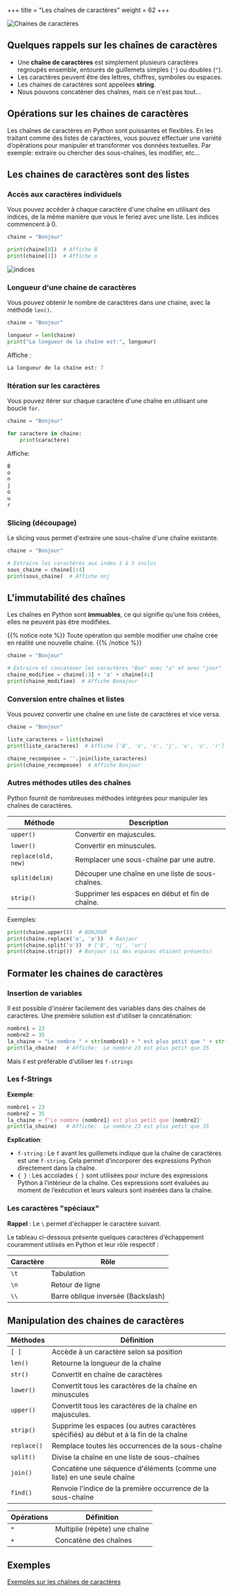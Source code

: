 +++
title = "Les chaînes de caractères"
weight =  62
+++

![Chaines de caractères](../chaines.jpeg?width=30vw)


## Quelques rappels sur les chaînes de caractères

- Une **chaîne de caractères** est simplement plusieurs caractères regroupés ensemble, entourés de guillemets simples (`'`) ou doubles (`"`).
- Les caractères peuvent être des lettres, chiffres, symboles ou espaces.
- Les chaines de caractères sont appelées **string**. 
- Nous pouvons concaténer des chaînes, mais ce n'est pas tout...
 
## Opérations sur les chaines de caractères

Les chaînes de caractères en Python sont puissantes et flexibles. En les traitant comme des listes de caractères, vous pouvez effectuer une variété d’opérations pour manipuler et transformer vos données textuelles. 
Par exemple: extraire ou chercher des sous-chaînes, les modifier, etc...

## Les chaines de caractères sont des listes

### Accès aux caractères individuels

Vous pouvez accéder à chaque caractère d'une chaîne en utilisant des indices, de la même manière que vous le feriez avec une liste. Les indices commencent à 0.

```python
chaine = "Bonjour"

print(chaine[0])  # Affiche B
print(chaine[1])  # Affiche o
```

![indices](../chaine_01.png)

### Longueur d'une chaine de caractères

Vous pouvez obtenir le nombre de caractères dans une chaine, avec la méthode `len()`.

```python
chaine = "Bonjour"

longueur = len(chaine)
print("La longueur de la chaîne est:", longueur)
```

Affiche :
```python
La longueur de la chaîne est: 7
```

### Itération sur les caractères

Vous pouvez itérer sur chaque caractère d'une chaîne en utilisant une boucle `for`.

```python
chaine = "Bonjour"

for caractere in chaine:
    print(caractere)
```
Affiche:

```python
B
o
n
j
o
u
r
```

### Slicing (découpage)

Le slicing vous permet d'extraire une sous-chaîne d'une chaîne existante.

```python
chaine = "Bonjour"

# Extraire les caractères aux index 1 à 3 inclus
sous_chaine = chaine[1:4] 
print(sous_chaine)  # Affiche onj
```

## L'immutabilité des chaînes

Les chaînes en Python sont **immuables**, ce qui signifie qu'une fois créées, elles ne peuvent pas être modifiées. 

{{% notice note %}}
Toute opération qui semble modifier une chaîne crée en réalité une nouvelle chaîne.
{{% /notice %}}


```python
chaine = "Bonjour"

# Extraire et concaténer les caractères "Bon" avec "a" et avec "jour"
chaine_modifiee = chaine[:3] + 'a' + chaine[4:]
print(chaine_modifiee)  # Affiche Bonajour
```

### Conversion entre chaînes et listes

Vous pouvez convertir une chaîne en une liste de caractères et vice versa.

```python
chaine = "Bonjour"

liste_caracteres = list(chaine)
print(liste_caracteres)  # Affiche ['B', 'o', 'n', 'j', 'o', 'u', 'r']

chaine_recomposee = ''.join(liste_caracteres)
print(chaine_recomposee)  # Affiche Bonjour
```

### Autres méthodes utiles des chaînes

Python fournit de nombreuses méthodes intégrées pour manipuler les chaînes de caractères.

| Méthode | Description |
| ---- | ----|
|  `upper()` | Convertir en majuscules.|
| `lower()` | Convertir en minuscules.|
| `replace(old, new)` | Remplacer une sous-chaîne par une autre.|
| `split(delim)` | Découper une chaîne en une liste de sous-chaînes.|
| `strip()` | Supprimer les espaces en début et fin de chaîne.|

Exemples: 

```python
print(chaine.upper())  # BONJOUR
print(chaine.replace('o', 'a'))  # Banjaur
print(chaine.split('o'))  # ['B', 'nj', 'ur']
print(chaine.strip())  # Bonjour (si des espaces étaient présents)
```

## Formater les chaines de caractères

### Insertion de variables

Il est possible d'insérer facilement des variables dans des chaînes de caractères.
Une première solution est d'utiliser la concaténation:

```python
nombre1 = 23
nombre2 = 35
la_chaine = "Le nombre " + str(nombre1) + " est plus petit que " + str(nombre2)
print(la_chaine)   # Affiche:  Le nombre 23 est plus petit que 35
```

Mais il est préférable d'utiliser les `f-strings`

### Les f-Strings

**Exemple**:

```python
nombre1 = 23
nombre2 = 35
la_chaine = f'Le nombre {nombre1} est plus petit que {nombre2}'
print(la_chaine)   # Affiche:  Le nombre 23 est plus petit que 35
```

**Explication**:

- `f-string` : Le `f` avant les guillemets indique que la chaîne de caractères est une `f-string`. Cela permet d’incorporer des expressions Python directement dans la chaîne.
- `{ }` : Les accolades `{ }` sont utilisées pour inclure des expressions Python à l’intérieur de la chaîne. Ces expressions sont évaluées au moment de l’exécution et leurs valeurs sont insérées dans la chaîne.

### Les caractères "spéciaux"

**Rappel** : Le `\` permet d'échapper le caractère suivant.

Le tableau ci-dessous présente quelques caractères d’échappement couramment utilisés en Python et leur rôle respectif :

| Caractère |  Rôle|
| --- | --- |
| `\t` | Tabulation |
| `\n` | Retour de ligne |
| `\\` | Barre oblique inversée (Backslash) |


## Manipulation des chaines de caractères

| Méthodes | Définition |
| ---- | ----|
| `[ ]` | Accède à un caractère selon sa position |
| `len()` | Retourne la longueur de la chaîne |
| `str()` | Convertit en chaîne de caractères |
| `lower()` | Convertit tous les caractères de la chaîne en minuscules |
| `upper()` | Convertit tous les caractères de la chaîne en majuscules. |
| `strip()` | Supprime les espaces (ou autres caractères spécifiés) au début et à la fin de la chaîne |
| `replace()` | Remplace toutes les occurrences de la sous-chaîne |
| `split()` | Divise la chaîne en une liste de sous-chaînes |
| `join()` | Concatène une séquence d'éléments (comme une liste) en une seule chaîne |
| `find()` | Renvoie l'indice de la première occurrence de la sous-chaîne |


| Opérations | Définition |
| ---- | ----|
| `*` | Multiplie (répète) une chaîne |
| `+` | Concatène des chaînes |


## Exemples

[Exemples sur les chaînes de caractères](../exemples_caracteres.ipynb)

